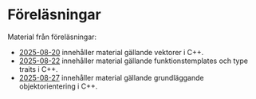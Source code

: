 # Föreläsningar

Material från föreläsningar:
* [2025-08-20](./2025-08-20/README.md) innehåller material gällande vektorer i C++.
* [2025-08-22](./2025-08-22/README.md) innehåller material gällande funktionstemplates och type traits i C++.
* [2025-08-27](./2025-08-27/README.md) innehåller material gällande grundläggande objektorientering i C++.